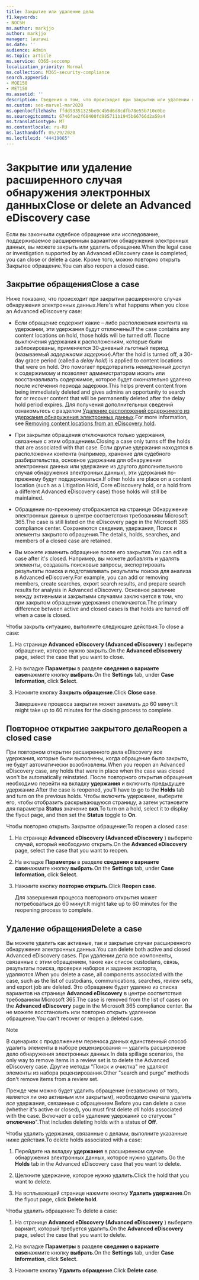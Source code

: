 ```yaml
---
title: Закрытие или удаление дела
f1.keywords:
- NOCSH
ms.author: markjjo
author: markjjo
manager: laurawi
ms.date: ''
audience: Admin
ms.topic: article
ms.service: O365-seccomp
localization_priority: Normal
ms.collection: M365-security-compliance
search.appverid:
- MOE150
- MET150
ms.assetid: ''
description: Сведения о том, что происходит при закрытии или удалении судебного разбирательства, поддерживаемого расширенным вариантом обнаружения электронных данных.
ms.custom: seo-marvel-mar2020
ms.openlocfilehash: ffdd93351325be0c4b5d6d8cdfb78e55b710c0be
ms.sourcegitcommit: 6746fae2f68400fd985711b1945b66766d2a59a4
ms.translationtype: MT
ms.contentlocale: ru-RU
ms.lasthandoff: 05/29/2020
ms.locfileid: "44419065"
---
```

# <a name="close-or-delete-an-advanced-ediscovery-case"></a><span data-ttu-id="5f2f4-103">Закрытие или удаление расширенного случая обнаружения электронных данных</span><span class="sxs-lookup"><span data-stu-id="5f2f4-103">Close or delete an Advanced eDiscovery case</span></span>

<span data-ttu-id="5f2f4-104">Если вы закончили судебное обращение или исследование, поддерживаемое расширенным вариантом обнаружения электронных данных, вы можете закрыть или удалить обращение.</span><span class="sxs-lookup"><span data-stu-id="5f2f4-104">When the legal case or investigation supported by an Advanced eDiscovery case is completed, you can close or delete a case.</span></span> <span data-ttu-id="5f2f4-105">Кроме того, можно повторно открыть Закрытое обращение.</span><span class="sxs-lookup"><span data-stu-id="5f2f4-105">You can also reopen a closed case.</span></span>

## <a name="close-a-case"></a><span data-ttu-id="5f2f4-106">Закрытие обращения</span><span class="sxs-lookup"><span data-stu-id="5f2f4-106">Close a case</span></span>

<span data-ttu-id="5f2f4-107">Ниже показано, что происходит при закрытии расширенного случая обнаружения электронных данных.</span><span class="sxs-lookup"><span data-stu-id="5f2f4-107">Here's what happens when you close an Advanced eDiscovery case:</span></span>

- <span data-ttu-id="5f2f4-108">Если обращение содержит какие – либо расположения контента на удержании, эти удержания будут отключены.</span><span class="sxs-lookup"><span data-stu-id="5f2f4-108">If the case contains any content locations on hold, those holds will be turned off.</span></span> <span data-ttu-id="5f2f4-109">После выключения удержания к расположениям, которые были заблокированы, применяется 30-дневный льготный период (называемый *задержками задержки*).</span><span class="sxs-lookup"><span data-stu-id="5f2f4-109">After the hold is turned off, a 30-day grace period (called a *delay hold*) is applied to content locations that were on hold.</span></span> <span data-ttu-id="5f2f4-110">Это помогает предотвратить немедленный доступ к содержимому и позволяет администраторам искать или восстанавливать содержимое, которое будет окончательно удалено после истечения периода задержки.</span><span class="sxs-lookup"><span data-stu-id="5f2f4-110">This helps prevent content from being immediately deleted and gives admins an opportunity to search for or recover content that will be permanently deleted after the delay hold period expires.</span></span> <span data-ttu-id="5f2f4-111">Для получения дополнительных сведений ознакомьтесь с разделом [Удаление расположений содержимого из удержания обнаружения электронных данных](create-ediscovery-holds.md#removing-content-locations-from-an-ediscovery-hold).</span><span class="sxs-lookup"><span data-stu-id="5f2f4-111">For more information, see [Removing content locations from an eDiscovery hold](create-ediscovery-holds.md#removing-content-locations-from-an-ediscovery-hold).</span></span>

- <span data-ttu-id="5f2f4-112">При закрытии обращения отключаются только удержания, связанные с этим обращением.</span><span class="sxs-lookup"><span data-stu-id="5f2f4-112">Closing a case only turns off the holds that are associated with that case.</span></span> <span data-ttu-id="5f2f4-113">Если другие удержания находятся в расположении контента (например, хранение для судебного разбирательства, основное удержание для обнаружения электронных данных или удержание из другого дополнительного случая обнаружения электронных данных), эти удержания по-прежнему будут поддерживаться.</span><span class="sxs-lookup"><span data-stu-id="5f2f4-113">If other holds are place on a content location (such as a Litigation Hold, Core eDiscovery hold, or a hold from a different Advanced eDiscovery case) those holds will still be maintained.</span></span>

- <span data-ttu-id="5f2f4-114">Обращение по-прежнему отображается на странице Обнаружение электронных данных в центре соответствия требованиям Microsoft 365.</span><span class="sxs-lookup"><span data-stu-id="5f2f4-114">The case is still listed on the eDiscovery page in the Microsoft 365 compliance center.</span></span> <span data-ttu-id="5f2f4-115">Сохраняются сведения, удержания, Поиск и элементы закрытого обращения.</span><span class="sxs-lookup"><span data-stu-id="5f2f4-115">The details, holds, searches, and members of a closed case are retained.</span></span>

- <span data-ttu-id="5f2f4-116">Вы можете изменить обращение после его закрытия.</span><span class="sxs-lookup"><span data-stu-id="5f2f4-116">You can edit a case after it's closed.</span></span> <span data-ttu-id="5f2f4-117">Например, вы можете добавлять и удалять элементы, создавать поисковые запросы, экспортировать результаты поиска и подготавливать результаты поиска для анализа в Advanced eDiscovery.</span><span class="sxs-lookup"><span data-stu-id="5f2f4-117">For example, you can add or removing members, create searches, export search results, and prepare search results for analysis in Advanced eDiscovery.</span></span> <span data-ttu-id="5f2f4-118">Основное различие между активными и закрытыми случаями заключается в том, что при закрытом обращении удержания отключаются.</span><span class="sxs-lookup"><span data-stu-id="5f2f4-118">The primary difference between active and closed cases is that holds are turned off when a case is closed.</span></span>

<span data-ttu-id="5f2f4-119">Чтобы закрыть ситуацию, выполните следующие действия:</span><span class="sxs-lookup"><span data-stu-id="5f2f4-119">To close a case:</span></span>

1. <span data-ttu-id="5f2f4-120">На странице **Advanced eDiscovery (Advanced eDiscovery** ) выберите обращение, которое нужно закрыть.</span><span class="sxs-lookup"><span data-stu-id="5f2f4-120">On the **Advanced eDiscovery** page, select the case that you want to close.</span></span>

2. <span data-ttu-id="5f2f4-121">На вкладке **Параметры** в разделе **сведения о варианте case**нажмите кнопку **выбрать**.</span><span class="sxs-lookup"><span data-stu-id="5f2f4-121">On the **Settings** tab, under **Case Information**, click **Select**.</span></span>

3. <span data-ttu-id="5f2f4-122">Нажмите кнопку **Закрыть обращение**.</span><span class="sxs-lookup"><span data-stu-id="5f2f4-122">Click **Close case**.</span></span>

   <span data-ttu-id="5f2f4-123">Завершение процесса закрытия может занимать до 60 минут.</span><span class="sxs-lookup"><span data-stu-id="5f2f4-123">It might take up to 60 minutes for the closing process to complete.</span></span>

## <a name="reopen-a-closed-case"></a><span data-ttu-id="5f2f4-124">Повторное открытие закрытого дела</span><span class="sxs-lookup"><span data-stu-id="5f2f4-124">Reopen a closed case</span></span>

<span data-ttu-id="5f2f4-125">При повторном открытии расширенного дела eDiscovery все удержания, которые были выполнены, когда обращение было закрыто, не будут автоматически возобновлены.</span><span class="sxs-lookup"><span data-stu-id="5f2f4-125">When you reopen an Advanced eDiscovery case, any holds that were in place when the case was closed won't be automatically reinstated.</span></span> <span data-ttu-id="5f2f4-126">После повторного открытия обращения необходимо перейти на вкладку **удержания** и включить предыдущее удержание.</span><span class="sxs-lookup"><span data-stu-id="5f2f4-126">After the case is reopened, you'll have to go to the **Holds** tab and turn on the previous holds.</span></span> <span data-ttu-id="5f2f4-127">Чтобы включить удержание, выберите его, чтобы отобразить раскрывающуюся страницу, а затем установите для параметра **Status** значение **вкл**.</span><span class="sxs-lookup"><span data-stu-id="5f2f4-127">To turn on a hold, select it to display the flyout page, and then set the **Status** toggle to **On**.</span></span>

<span data-ttu-id="5f2f4-128">Чтобы повторно открыть Закрытое обращение:</span><span class="sxs-lookup"><span data-stu-id="5f2f4-128">To reopen a closed case:</span></span>

1. <span data-ttu-id="5f2f4-129">На странице **Advanced eDiscovery (Advanced eDiscovery** ) выберите случай, который необходимо открыть.</span><span class="sxs-lookup"><span data-stu-id="5f2f4-129">On the **Advanced eDiscovery** page, select the case that you want to reopen.</span></span>

2. <span data-ttu-id="5f2f4-130">На вкладке **Параметры** в разделе **сведения о варианте case**нажмите кнопку **выбрать**.</span><span class="sxs-lookup"><span data-stu-id="5f2f4-130">On the **Settings** tab, under **Case Information**, click **Select**.</span></span>

3. <span data-ttu-id="5f2f4-131">Нажмите кнопку **повторно открыть**.</span><span class="sxs-lookup"><span data-stu-id="5f2f4-131">Click **Reopen case**.</span></span>

   <span data-ttu-id="5f2f4-132">Для завершения процесса повторного открытия может потребоваться до 60 минут.</span><span class="sxs-lookup"><span data-stu-id="5f2f4-132">It might take up to 60 minutes for the reopening process to complete.</span></span>

## <a name="delete-a-case"></a><span data-ttu-id="5f2f4-133">Удаление обращения</span><span class="sxs-lookup"><span data-stu-id="5f2f4-133">Delete a case</span></span>

<span data-ttu-id="5f2f4-134">Вы можете удалить как активные, так и закрытые случаи расширенного обнаружения электронных данных.</span><span class="sxs-lookup"><span data-stu-id="5f2f4-134">You can delete both active and closed Advanced eDiscovery cases.</span></span> <span data-ttu-id="5f2f4-135">При удалении дела все компоненты, связанные с этим обращением, такие как список custodians, связь, результаты поиска, проверки наборов и задание экспорта, удаляются.</span><span class="sxs-lookup"><span data-stu-id="5f2f4-135">When you delete a case, all components associated with the case, such as the list of custodians, communications, searches, review sets, and export job are deleted.</span></span> <span data-ttu-id="5f2f4-136">Это обращение будет удалено из списка вариантов на странице **Advanced eDiscovery** в центре соответствия требованиям Microsoft 365.</span><span class="sxs-lookup"><span data-stu-id="5f2f4-136">The case is removed from the list of cases on the **Advanced eDiscovery** page in the Microsoft 365 compliance center.</span></span> <span data-ttu-id="5f2f4-137">Вы не можете восстановить или повторно открыть удаленное обращение.</span><span class="sxs-lookup"><span data-stu-id="5f2f4-137">You can't recover or reopen a deleted case.</span></span>

> [!NOTE]
> <span data-ttu-id="5f2f4-138">В сценариях с продолжением переноса данных единственный способ удалить элементы в наборе рецензирования — удалить расширенное дело обнаружения электронных данных.</span><span class="sxs-lookup"><span data-stu-id="5f2f4-138">In data spillage scenarios, the only way to remove items in a review set is to delete the Advanced eDiscovery case.</span></span> <span data-ttu-id="5f2f4-139">Другие методы "Поиск и очистка" не удаляют элементы из набора рецензирования.</span><span class="sxs-lookup"><span data-stu-id="5f2f4-139">Other "search and purge" methods don't remove items from a review set.</span></span>

<span data-ttu-id="5f2f4-140">Прежде чем можно будет удалить обращение (независимо от того, является ли оно активным или закрытым), необходимо сначала удалить *все* удержания, связанные с обращением.</span><span class="sxs-lookup"><span data-stu-id="5f2f4-140">Before you can delete a case (whether it's active or closed), you must first delete *all* holds associated with the case.</span></span> <span data-ttu-id="5f2f4-141">Включает в себя удаление удержаний со статусом " **отключено**".</span><span class="sxs-lookup"><span data-stu-id="5f2f4-141">That includes deleting holds with a status of **Off**.</span></span>

<span data-ttu-id="5f2f4-142">Чтобы удалить удержания, связанные с делами, выполните указанные ниже действия.</span><span class="sxs-lookup"><span data-stu-id="5f2f4-142">To delete holds associated with a case:</span></span>

1. <span data-ttu-id="5f2f4-143">Перейдите на вкладку **удержания** в расширенном случае обнаружения электронных данных, которое нужно удалить.</span><span class="sxs-lookup"><span data-stu-id="5f2f4-143">Go the **Holds** tab in the Advanced eDiscovery case that you want to delete.</span></span>

2. <span data-ttu-id="5f2f4-144">Щелкните удержание, которое нужно удалить.</span><span class="sxs-lookup"><span data-stu-id="5f2f4-144">Click the hold that you want to delete.</span></span>

3. <span data-ttu-id="5f2f4-145">На всплывающей странице нажмите кнопку **Удалить удержание**.</span><span class="sxs-lookup"><span data-stu-id="5f2f4-145">On the flyout page, click **Delete hold**.</span></span>

<span data-ttu-id="5f2f4-146">Чтобы удалить обращение:</span><span class="sxs-lookup"><span data-stu-id="5f2f4-146">To delete a case:</span></span>

1. <span data-ttu-id="5f2f4-147">На странице **Advanced eDiscovery (Advanced eDiscovery** ) выберите вариант, который требуется удалить.</span><span class="sxs-lookup"><span data-stu-id="5f2f4-147">On the **Advanced eDiscovery** page, select the case that you want to delete.</span></span>

2. <span data-ttu-id="5f2f4-148">На вкладке **Параметры** в разделе **сведения о варианте case**нажмите кнопку **выбрать**.</span><span class="sxs-lookup"><span data-stu-id="5f2f4-148">On the **Settings** tab, under **Case Information**, click **Select**.</span></span>

3. <span data-ttu-id="5f2f4-149">Нажмите кнопку **Удалить обращение**.</span><span class="sxs-lookup"><span data-stu-id="5f2f4-149">Click **Delete case**.</span></span>
